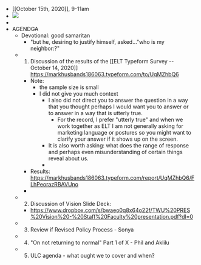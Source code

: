 - [[October 15th, 2020]], 9-11am
- ![](https://firebasestorage.googleapis.com/v0/b/firescript-577a2.appspot.com/o/imgs%2Fapp%2Fchurchdogmatics%2FO9pg1Uas1E.png?alt=media&token=1681ee87-346b-45c1-a1fe-d7babc68a42f)
- 
- AGENDGA
    - Devotional: good samaritan
        - "but he, desiring to justify himself, asked..."who is my neighbor:?"
    - 1. Discussion of the results of the [[ELT Typeform Survey -- October 14, 2020]] https://markhusbands186063.typeform.com/to/UqMZhbQ6
        - Note: 
            - the sample size is small
            - I did not give you much context
                - I also did not direct you to answer the question in a way that you thought perhaps I would want you to answer or to answer in a way that is utterly true. 
                    - For the record, I prefer "utterly true" and when we work together as ELT I am not generally asking for marketing language or postures so you might want to clarify your answer if it shows up on the screen. 
                - It is also worth asking: what does the range of response and perhaps even misunderstanding of certain things reveal about us. 
                - 
        - Results: https://markhusbands186063.typeform.com/report/UqMZhbQ6/FLhPeorazRBAVUno
        - 
    - 2. Discussion of Vision Slide Deck:
        - https://www.dropbox.com/s/bwaeo0q8x64o22f/TWU%20PRES%20Vision%20-%20Staff%20Faculty%20presentation.pdf?dl=0 
    - 3. Review if Revised Policy Process  - Sonya
    - 4. "On not returning to normal" Part 1 of X - Phil and Aklilu
    - 5. ULC agenda - what ought we to cover and when?
